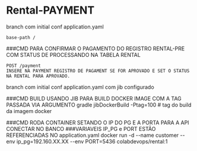 # Rental-PAYMENT

branch com initial conf application.yaml

```
base-path /
```

###CMD PARA CONFIRMAR O PAGAMENTO DO REGISTRO RENTAL-PRE COM STATUS DE PROCESSANDO NA TABELA RENTAL
```
POST /payment
INSERE NA PAYMENT REGISTRO DE PAGAMENT SE FOR APROVADO E SET O STATUS NA RENTAL PARA APROVADO.
```
branch com initial conf application.yaml com jib configurado

###CMD BUILD USANDO JIB PARA BUILD DOCKER IMAGE COM A TAG PASSADA VIA ARGUMENTO
gradle jibDockerBuild -Ptag=100 # tag do build da imagem docker

###CMD RODA CONTAINER SETANDO O IP DO PG E A PORTA PARA A API CONECTAR NO BANCO
###VARIAVEIS IP_PG e PORT ESTÃO REFERENCIADAS NO application.yaml
docker run -d --name customer --env ip_pg=192.160.XX.XX --env PORT=5436  colabdevops/rental:1